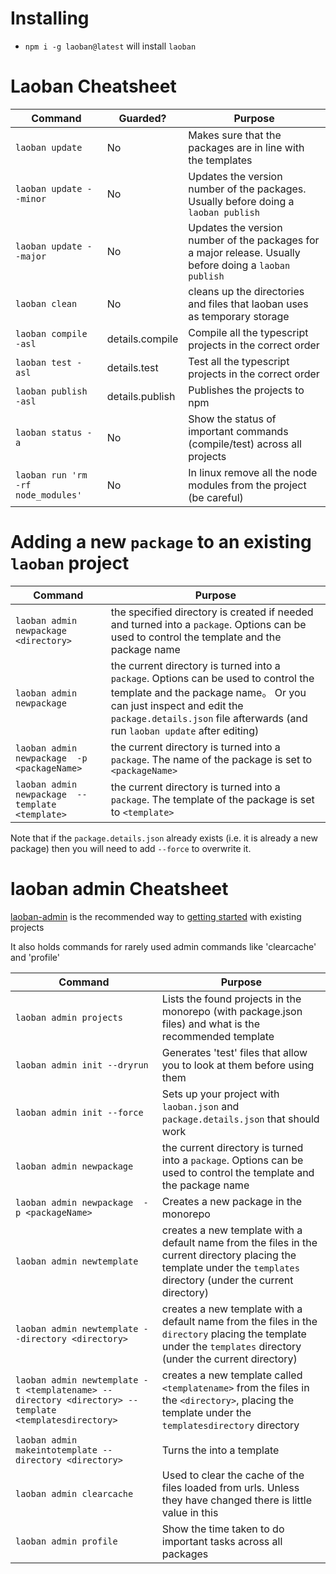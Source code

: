 # Installing

* `npm i -g laoban@latest` will install `laoban`

# Laoban Cheatsheet

| Command | Guarded? | Purpose |
| --- | --- | --- |
| `laoban update` | No | Makes sure that the packages are in line with the templates
| `laoban update --minor` | No |Updates the version number of the packages. Usually before doing a `laoban publish`
| `laoban update --major` | No |Updates the version number of the packages for a major release. Usually before doing a `laoban publish`
| `laoban clean` | No | cleans up the directories and files that laoban uses as temporary storage
| `laoban compile -asl` | details.compile | Compile all the typescript projects in the correct order
| `laoban test -asl` | details.test | Test all the typescript projects in the correct order
| `laoban publish -asl` | details.publish | Publishes the projects to npm
| `laoban status -a` | No |  Show the status of important commands (compile/test) across all projects
| `laoban run 'rm -rf node_modules'` | No | In linux remove all the node modules from the project (be careful)

# Adding a new `package` to an existing `laoban` project

| Command  |  Purpose |
| --- | --- |
| `laoban admin newpackage <directory>` |  the specified directory is created if needed and turned into a `package`. Options can be used to control the template and the package name
| `laoban admin newpackage` |  the current directory is turned into a `package`. Options can be used to control the template and the package name。 Or you can just inspect and edit the `package.details.json` file afterwards (and run `laoban update` after editing)
| `laoban admin newpackage  -p <packageName>` |  the current directory is turned into a `package`. The name of the package is set to `<packageName>`
| `laoban admin newpackage  --template <template>` |  the current directory is turned into a `package`. The template of the package is set to `<template>`

Note that if the `package.details.json` already exists (i.e. it is already a new package) then you will need to add `--force` to overwrite it.

# laoban admin Cheatsheet

[laoban-admin](https://www.npmjs.com/package/@laoban/admin) is the recommended way
to [getting started](GETTING.STARTED.md) with existing projects

It also holds commands for rarely used admin commands like 'clearcache' and 'profile'

| Command |  Purpose |
| --- | --- |
| `laoban admin projects` | Lists the found projects in the monorepo (with package.json files) and what is the recommended template
| `laoban admin init --dryrun` |  Generates 'test' files that allow you to look at them before using them
| `laoban admin init --force` |  Sets up your project with `laoban.json` and `package.details.json` that should work
| `laoban admin newpackage` |  the current directory is turned into a `package`. Options can be used to control the template and the package name
| `laoban admin newpackage  -p <packageName>` |  Creates a new package in the monorepo
| `laoban admin newtemplate`  |  creates a new template with a default name from the files in the current directory placing the template under the `templates` directory (under the current directory)
| `laoban admin newtemplate --directory <directory>`  |  creates a new template with a default name from the files in the `directory` placing the template under the `templates` directory (under the current directory)
| `laoban admin newtemplate -t <templatename> --directory <directory> --template <templatesdirectory> ` |  creates a new template called `<templatename>` from the files in the `<directory>`, placing the template under the `templatesdirectory` directory
| `laoban admin makeintotemplate --directory <directory> ` |  Turns the <directory> into a template
| `laoban admin clearcache` |  Used to clear the cache of the files loaded from urls. Unless they have changed there is little value in this
| `laoban admin profile` |  Show the time taken to do important tasks across all packages 





